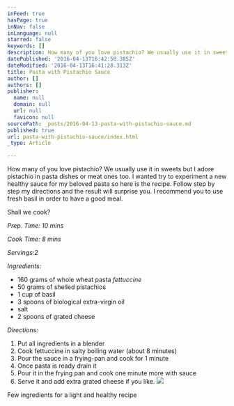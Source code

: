 ```yaml
---
inFeed: true
hasPage: true
inNav: false
inLanguage: null
starred: false
keywords: []
description: How many of you love pistachio? We usually use it in sweets but I adore pistachio in pasta dishes or meat ones too. I wanted try to experiment a new healthy sauce for my beloved pasta so here is the recipe. Follow step by step my directions and the result will surprise you. I recommend you to use fresh basil in order to have a good meal.
datePublished: '2016-04-13T16:42:50.385Z'
dateModified: '2016-04-13T16:41:28.313Z'
title: Pasta with Pistachio Sauce
author: []
authors: []
publisher:
  name: null
  domain: null
  url: null
  favicon: null
sourcePath: _posts/2016-04-13-pasta-with-pistachio-sauce.md
published: true
url: pasta-with-pistachio-sauce/index.html
_type: Article

---
```

How many of you love pistachio? We usually use it in sweets but I adore pistachio in pasta dishes or meat ones too. I wanted try to experiment a new healthy sauce for my beloved pasta so here is the recipe. Follow step by step my directions and the result will surprise you. I recommend you to use fresh basil in order to have a good meal.

Shall we cook?

_Prep. Time: 10 mins_

_Cook Time: 8 mins_

_Servings:2_

_Ingredients:_

* 160 grams of whole wheat pasta _fettuccine_
* 50 grams of shelled pistachios
* 1 cup of basil
* 3 spoons of biological extra-virgin oil
* salt
* 2 spoons of grated cheese

_Directions:_

1. Put all ingredients in a blender
2. Cook fettuccine in salty boiling water (about 8 minutes)
3. Pour the sauce in a frying-pan and cook for 1 minute
4. Once pasta is ready drain it
5. Pour it in the frying pan and cook one minute more with sauce
6. Serve it and add extra grated cheese if you like.
![](https://the-grid-user-content.s3-us-west-2.amazonaws.com/7b35b716-9a68-44c3-9a2f-f2f28c75fb58.jpg)

Few ingredients for a light and healthy recipe